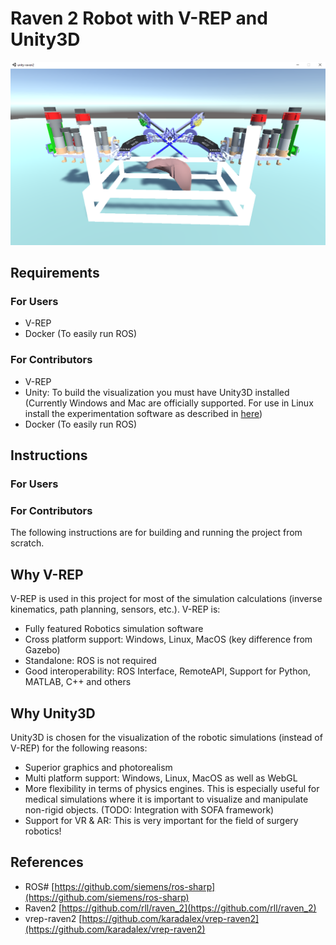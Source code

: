 Raven 2 Robot with V-REP and Unity3D
=======================================

<p align="center">
    <img src="./screenshot.png">
</p>


## Requirements

### For Users

- V-REP
- Docker (To easily run ROS)

### For Contributors

- V-REP
- Unity: To build the visualization you must have Unity3D installed (Currently Windows and Mac are officially supported. For use in Linux install the experimentation software as described in [here](./docs/unity-linux-install.md))
- Docker (To easily run ROS)


## Instructions

### For Users


### For Contributors

The following instructions are for building and running the project from scratch.


## Why V-REP

V-REP is used in this project for most of the simulation calculations (inverse kinematics, path planning,
 sensors, etc.). V-REP is:
- Fully featured Robotics simulation software
- Cross platform support: Windows, Linux, MacOS (key difference from Gazebo)
- Standalone: ROS is not required
- Good interoperability: ROS Interface, RemoteAPI, Support for Python, MATLAB, C++ and others

## Why Unity3D

Unity3D is chosen for the visualization of the robotic simulations (instead of V-REP) for the following reasons:
- Superior graphics and photorealism
- Multi platform support: Windows, Linux, MacOS as well as WebGL
- More flexibility in terms of physics engines. This is especially useful for medical simulations where it is 
  important to visualize and manipulate non-rigid objects. (TODO: Integration with SOFA framework)
- Support for VR & AR: This is very important for the field of surgery robotics!


## References

- ROS# [https://github.com/siemens/ros-sharp](https://github.com/siemens/ros-sharp)
- Raven2 [https://github.com/rll/raven_2](https://github.com/rll/raven_2)
- vrep-raven2 [https://github.com/karadalex/vrep-raven2](https://github.com/karadalex/vrep-raven2)